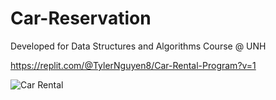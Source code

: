 # Car-Reservation
Developed for Data Structures and Algorithms Course @ UNH

https://replit.com/@TylerNguyen8/Car-Rental-Program?v=1

![Car Rental](https://github.com/KazemoKaos/Car-Reservation/assets/34223008/3b4213fb-4396-4e37-91af-6644e0658cfd)
